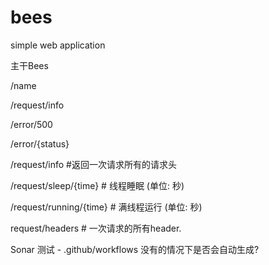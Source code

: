 # bees
simple web application

主干Bees

/name

/request/info

/error/500

/error/{status}


/request/info  #返回一次请求所有的请求头

/request/sleep/{time} # 线程睡眠 (单位: 秒)

/request/running/{time} # 满线程运行 (单位: 秒)

request/headers # 一次请求的所有header. 

Sonar 测试 - .github/workflows 没有的情况下是否会自动生成? 